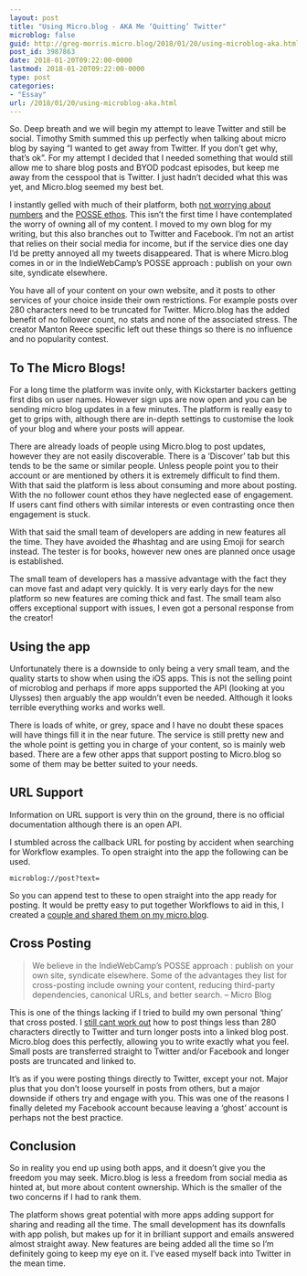 ```yaml
---
layout: post
title: "Using Micro.blog - AKA Me ‘Quitting’ Twitter"
microblog: false
guid: http://greg-morris.micro.blog/2018/01/20/using-microblog-aka.html
post_id: 3987863
date: 2018-01-20T09:22:00-0000
lastmod: 2018-01-20T09:22:00-0000
type: post
categories:
- "Essay"
url: /2018/01/20/using-microblog-aka.html
---
```

<!--kg-card-begin: html--><p><!--kg-card-begin: html--></p>
<p>So. Deep breath and we will begin my attempt to leave Twitter and still be social. Timothy Smith summed this up perfectly when talking about micro blog by saying “I wanted to get away from Twitter. If you don’t get why, that’s ok”. For my attempt I decided that I needed something that would still allow me to share blog posts and BYOD podcast episodes, but keep me away from the cesspool that is Twitter. I just hadn’t decided what this was yet, and Micro.blog seemed my best bet.</p>
<p>I instantly gelled with much of their platform, both <a href="https://gr36.com/link/">not worrying about numbers</a> and the <a href="https://indieweb.org/POSSE">POSSE ethos</a>. This isn’t the first time I have contemplated the worry of owning all of my content. I moved to my own blog for my writing, but this also branches out to Twitter and Facebook. I’m not an artist that relies on their social media for income, but if the service dies one day I’d be pretty annoyed all my tweets disappeared. That is where Micro.blog comes in or in the IndieWebCamp’s POSSE approach : publish on your own site, syndicate elsewhere.</p>
<p>You have all of your content on your own website, and it posts to other services of your choice inside their own restrictions. For example posts over 280 characters need to be truncated for Twitter. Micro.blog has the added benefit of no follower count, no stats and none of the associated stress. The creator Manton Reece specific left out these things so there is no influence and no popularity contest.</p>
<h2>To The Micro Blogs!</h2>
<p>For a long time the platform was invite only, with Kickstarter backers getting first dibs on user names. However sign ups are now open and you can be sending micro blog updates in a few minutes. The platform is really easy to get to grips with, although there are in-depth settings to customise the look of your blog and where your posts will appear.</p>
<p>There are already loads of people using Micro.blog to post updates, however they are not easily discoverable. There is a ‘Discover’ tab but this tends to be the same or similar people. Unless people point you to their account or are mentioned by others it is extremely difficult to find them. With that said the platform is less about consuming and more about posting. With the no follower count ethos they have neglected ease of engagement. If users cant find others with similar interests or even contrasting once then engagement is stuck.</p>
<p>With that said the small team of developers are adding in new features all the time. They have avoided the #hashtag and are using Emoji for search instead. The tester is for books, however new ones are planned once usage is established.</p>
<p>The small team of developers has a massive advantage with the fact they can move fast and adapt very quickly. It is very early days for the new platform so new features are coming thick and fast. The small team also offers exceptional support with issues, I even got a personal response from the creator!</p>
<h2>Using the app</h2>
<p>Unfortunately there is a downside to only being a very small team, and the quality starts to show when using the iOS apps. This is not the selling point of microblog and perhaps if more apps supported the API (looking at you Ulysses) then arguably the app wouldn’t even be needed. Although it looks terrible everything works and works well.</p>
<p>There is loads of white, or grey, space and I have no doubt these spaces will have things fill it in the near future. The service is still pretty new and the whole point is getting you in charge of your content, so is mainly web based. There are a few other apps that support posting to Micro.blog so some of them may be better suited to your needs.</p>
<h2>URL Support</h2>
<p>Information on URL support is very thin on the ground, there is no official documentation although there is an open API.</p>
<p>I stumbled across the callback URL for posting by accident when searching for Workflow examples. To open straight into the app the following can be used.</p>
<p><code>microblog://post?text= </code></p>
<p>So you can append test to these to open straight into the app ready for posting. It would be pretty easy to put together Workflows to aid in this, I created a <a href="http://gr36.micro.blog/2018/01/06/workflows-for-microblog.html">couple and shared them on my micro.blog</a>.</p>
<h2>Cross Posting</h2>
<blockquote><p>We believe in the IndieWebCamp’s POSSE approach : publish on your own site, syndicate elsewhere. Some of the advantages they list for cross-posting include owning your content, reducing third-party dependencies, canonical URLs, and better search. – Micro Blog</p></blockquote>
<p>This is one of the things lacking if I tried to build my own personal ‘thing’ that cross posted. I <a href="https://brightlycolored.org/2017/02/creating-a-microblog-with-jekyll/">still cant work out</a> how to post things less than 280 characters directly to Twitter and turn longer posts into a linked blog post. Micro.blog does this perfectly, allowing you to write exactly what you feel. Small posts are transferred straight to Twitter and/or Facebook and longer posts are truncated and linked to.</p>
<p>It’s as if you were posting things directly to Twitter, except your not. Major plus that you don’t loose yourself in posts from others, but a major downside if others try and engage with you. This was one of the reasons I finally deleted my Facebook account because leaving a ‘ghost’ account is perhaps not the best practice.</p>
<h2>Conclusion</h2>
<p>So in reality you end up using both apps, and it doesn’t give you the freedom you may seek. Micro.blog is less a freedom from social media as hinted at, but more about content ownership. Which is the smaller of the two concerns if I had to rank them.</p>
<p>The platform shows great potential with more apps adding support for sharing and reading all the time. The small development has its downfalls with app polish, but makes up for it in brilliant support and emails answered almost straight away. New features are being added all the time so I’m definitely going to keep my eye on it. I’ve eased myself back into Twitter in the mean time.</p>
<p><!--kg-card-end: html--></p>
<!--kg-card-end: html-->
